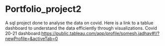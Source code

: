 # Portfolio_project2
A sql project done to analyse the data on covid. Here is a link to a tablue dashboard to understand the data efficiently through visualizations.
Covid 20-21 dashboard:https://public.tableau.com/app/profile/somesh.jadhav#!/?newProfile=&activeTab=0
